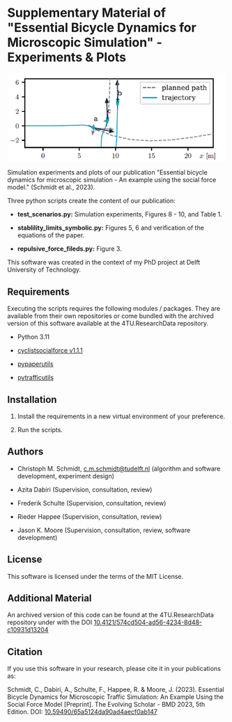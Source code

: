 Supplementary Material of "Essential Bicycle Dynamics for Microscopic Simulation" - Experiments & Plots
==============================

<img title="*Snippet of Fig. 9 in Schmidt et al. (2023).*" src="./figures/example/test-scenarios_encroachemnt-subfig.png" alt="Birds-eye view of three cyclists in an encroachment conflict as simulated by the cyclist social force model" width="500">

Simulation experiments and plots of our publication "Essential bicycle dynamics for microscopic simulation - An example using the social force model." (Schmidt et al., 2023). 

Three python scripts create the content of our publication:

- **test_scenarios.py:** Simulation experiments, Figures 8 - 10, and Table 1.

- **stablility_limits_symbolic.py:** Figures 5, 6 and verification of the equations of the paper. 

- **repulsive_force_fileds.py:** Figure 3.

This software was created in the context of my PhD project at Delft University of Technology. 

## Requirements

Executing the scripts requires the following modules / packages. They are available from their own repositories or come bundled with the archived version of this software available at the 4TU.ResearchData repository.

- Python 3.11

- [cyclistsocialforce v1.1.1](https://github.com/chrismo-schmidt/cyclistsocialforce/releases/tag/v1.1.1-bmd2023proceedingspaper-review)

- [pypaperutils](https://github.com/chrismo-schmidt/pypaperutils.git)

- [pytrafficutils](https://github.com/chrismo-schmidt/pytrafficutils.git)

## Installation

1. Install the requirements in a new virtual environment of your preference. 

2. Run the scripts. 

## Authors

- Christoph M. Schmidt, c.m.schmidt@tudelft.nl (algorithm and software development, experiment design)

- Azita Dabiri (Supervision, consultation, review)

- Frederik Schulte (Supervision, consultation, review)

- Rieder Happee (Supervision, consultation, review)

- Jason K. Moore (Supervision, consultation, review, software development)

## License

This software is licensed under the terms of the MIT License.

## Additional Material

An archived version of this code can be found at the 4TU.ResearchData repository under with the DOI [10.4121/574cd504-ad56-4234-8d48-c10931d13204](https://doi.org/10.4121/574cd504-ad56-4234-8d48-c10931d13204)

## Citation

If you use this software in your research, please cite it in your publications as:

Schmidt, C., Dabiri, A., Schulte, F., Happee, R. & Moore, J. (2023). Essential Bicycle Dynamics for Microscopic Traffic Simulation: An Example Using the Social Force Model [Preprint]. The Evolving Scholar - BMD 2023, 5th Edition. DOI: [10.59490/65a5124da90ad4aecf0ab147](https://doi.org/10.59490/65a5124da90ad4aecf0ab147)

